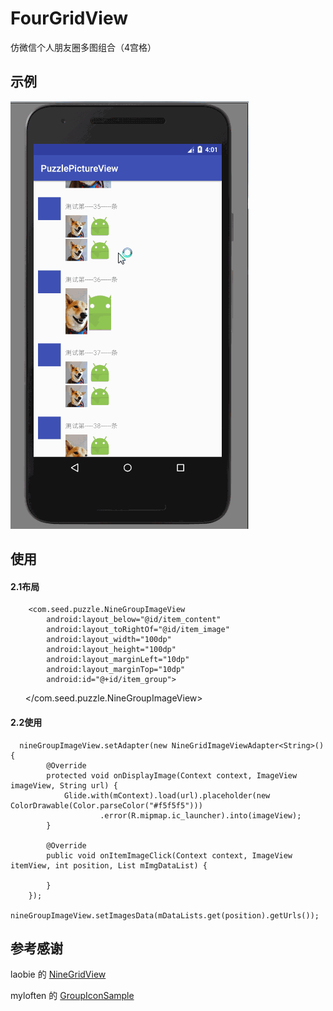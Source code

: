 # FourGridView
仿微信个人朋友圈多图组合（4宫格）
## 示例
![](https://github.com/Virgilseed/FourGridView/blob/master/test.gif)

## 使用
#### 2.1布局
        <com.seed.puzzle.NineGroupImageView
            android:layout_below="@id/item_content"
            android:layout_toRightOf="@id/item_image"
            android:layout_width="100dp"
            android:layout_height="100dp"
            android:layout_marginLeft="10dp"
            android:layout_marginTop="10dp"
            android:id="@+id/item_group">

          </com.seed.puzzle.NineGroupImageView>
#### 2.2使用
      nineGroupImageView.setAdapter(new NineGridImageViewAdapter<String>() {
            @Override
            protected void onDisplayImage(Context context, ImageView imageView, String url) {
                Glide.with(mContext).load(url).placeholder(new ColorDrawable(Color.parseColor("#f5f5f5")))
                        .error(R.mipmap.ic_launcher).into(imageView);
            }

            @Override
            public void onItemImageClick(Context context, ImageView itemView, int position, List mImgDataList) {

            }
        });
      nineGroupImageView.setImagesData(mDataLists.get(position).getUrls());

## 参考感谢
laobie 的 [NineGridView](https://github.com/laobie/NineGridImageView)  

myloften 的 [GroupIconSample](https://github.com/myloften/GroupIconSample)

